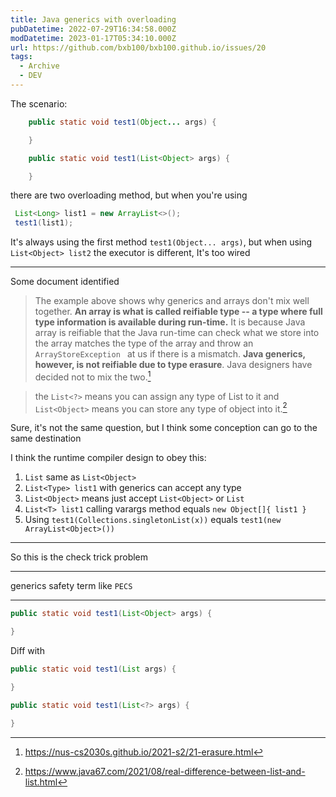 ```yaml
---
title: Java generics with overloading
pubDatetime: 2022-07-29T16:34:58.000Z
modDatetime: 2023-01-17T05:34:10.000Z
url: https://github.com/bxb100/bxb100.github.io/issues/20
tags:
  - Archive
  - DEV
---
```


The scenario:

```java
    public static void test1(Object... args) {

    }

    public static void test1(List<Object> args) {

    }

```

there are two overloading method, but when you're using

```java
 List<Long> list1 = new ArrayList<>();
 test1(list1);
```

It's always using the first method `test1(Object... args)`, but when using `List<Object> list2` the executor is different, It's too wired

---

Some document identified

> The example above shows why generics and arrays don't mix well together. **An array is what is called reifiable type -- a type where full type information is available during run-time.** It is because Java array is reifiable that the Java run-time can check what we store into the array matches the type of the array and throw an `ArrayStoreException ` at us if there is a mismatch. **Java generics, however, is not reifiable due to type erasure**. Java designers have decided not to mix the two.[^1]

> the `List<?>` means you can assign any type of List to it and `List<Object>` means you can store any type of object into it.[^2]

Sure, it's not the same question, but I think some conception can go to the same destination

I think the runtime compiler design to obey this:

1. `List` same as `List<Object>`
2. `List<Type> list1` with generics can accept any type
3. `List<Object>` means just accept `List<Object>` or `List`
4. `List<T> list1` calling varargs method equals `new Object[]{ list1 }`
5. Using `test1(Collections.singletonList(x))` equals `test1(new ArrayList<Object>())`

---

So this is the check trick problem

---

<a id='issuecomment-1347703171'></a>
generics safety term like `PECS`

---

<a id='issuecomment-1384855824'></a>

```java
public static void test1(List<Object> args) {

}
```

Diff with

```java
public static void test1(List args) {

}
```

```java
public static void test1(List<?> args) {

}
```

[^1]: https://nus-cs2030s.github.io/2021-s2/21-erasure.html

[^2]: https://www.java67.com/2021/08/real-difference-between-list-and-list.html
